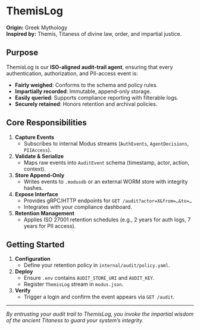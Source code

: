 # ThemisLog

**Origin:** Greek Mythology  
**Inspired by:** Themis, Titaness of divine law, order, and impartial justice.

## Purpose

ThemisLog is our **ISO-aligned audit-trail agent**, ensuring that every authentication, authorization, and PII-access event is:

- **Fairly weighed**: Conforms to the schema and policy rules.
- **Impartially recorded**: Immutable, append-only storage.
- **Easily queried**: Supports compliance reporting with filterable logs.
- **Securely retained**: Honors retention and archival policies.

## Core Responsibilities

1. **Capture Events**
   - Subscribes to internal Modus streams (`AuthEvents`, `AgentDecisions`, `PIIAccess`).
2. **Validate & Serialize**
   - Maps raw events into `AuditEvent` schema (timestamp, actor, action, context).
3. **Store Append-Only**
   - Writes events to `.modusdb` or an external WORM store with integrity hashes.
4. **Expose Interface**
   - Provides gRPC/HTTP endpoints for `GET /audit?actor=X&from=…&to=…`
   - Integrates with your compliance dashboard.
5. **Retention Management**
   - Applies ISO 27001 retention schedules (e.g., 2 years for auth logs, 7 years for PII access).

## Getting Started

1. **Configuration**
   - Define your retention policy in `internal/audit/policy.yaml`.
2. **Deploy**
   - Ensure `.env` contains `AUDIT_STORE_URI` and `AUDIT_KEY`.
   - Register `ThemisLog` stream in `modus.json`.
3. **Verify**
   - Trigger a login and confirm the event appears via `GET /audit`.

---

_By entrusting your audit trail to ThemisLog, you invoke the impartial wisdom of the ancient Titaness to guard your system’s integrity._
